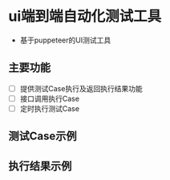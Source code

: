 # ui端到端自动化测试工具
* 基于puppeteer的UI测试工具

## 主要功能
* [ ] 提供测试Case执行及返回执行结果功能
* [ ] 接口调用执行Case
* [ ] 定时执行测试Case

## 测试Case示例


## 执行结果示例